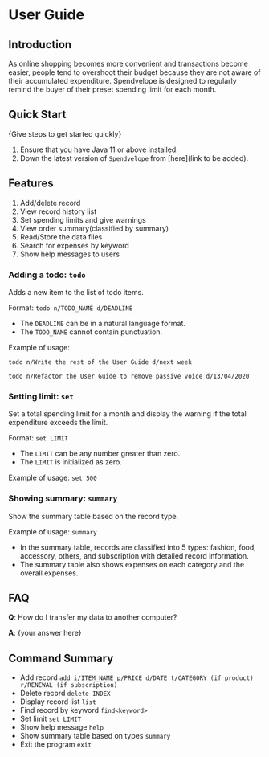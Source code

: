 # User Guide

## Introduction

As online shopping becomes more convenient and transactions become easier, people tend to overshoot their budget
because they are not aware of their accumulated expenditure.
Spendvelope is designed to regularly remind the buyer of their preset spending limit for each month.


## Quick Start

{Give steps to get started quickly}

1. Ensure that you have Java 11 or above installed.
1. Down the latest version of `Spendvelope` from [here](link to be added).

## Features 
1. Add/delete record 
2. View record history list
3. Set spending limits and give warnings
4. View order summary(classified by summary)
5. Read/Store the data files
6. Search for expenses by keyword
7. Show help messages to users


### Adding a todo: `todo`
Adds a new item to the list of todo items.

Format: `todo n/TODO_NAME d/DEADLINE`

* The `DEADLINE` can be in a natural language format.
* The `TODO_NAME` cannot contain punctuation.  

Example of usage: 

`todo n/Write the rest of the User Guide d/next week`

`todo n/Refactor the User Guide to remove passive voice d/13/04/2020`


### Setting limit: `set`
Set a total spending limit for a month and display the warning
if the total expenditure exceeds the limit.

Format: `set LIMIT`

* The `LIMIT` can be any number greater than zero.
* The `LIMIT` is initialized as zero.

Example of usage: `set 500`

### Showing summary: `summary`
Show the summary table based on the record type.

Example of usage: `summary`

* In the summary table, records are classified into 5 types:
fashion, food, accessory, others, and subscription with detailed record information.
* The summary table also shows expenses on each category and the overall expenses.



## FAQ

**Q**: How do I transfer my data to another computer? 

**A**: {your answer here}

## Command Summary


* Add record `add i/ITEM_NAME p/PRICE d/DATE t/CATEGORY (if product) r/RENEWAL (if subscription)`
* Delete record `delete INDEX`
* Display record list `list`
* Find record by keyword `find<keyword>`
* Set limit `set LIMIT`
* Show help message `help`
* Show summary table based on types `summary`
* Exit the program `exit`